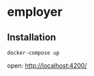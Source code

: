 # employer

## Installation

```
docker-compose up
```

open: [http://localhost:4200/](http://localhost:4200/)
